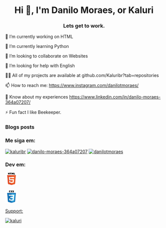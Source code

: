 <h1 align="center">Hi 👋, I'm Danilo Moraes, or Kaluri</h1>
<h3 align="center">Lets get to work.</h3>

<!--
**Kaluribr/Kaluribr** is a ✨ _special_ ✨ repository because its `README.md` (this file) appears on your GitHub profile.

Here are some ideas to get you started: -->


🔭 I’m currently working on HTML

🌱 I’m currently learning Python

👯 I’m looking to collaborate on Websites

🤝 I’m looking for help with English

👨‍💻 All of my projects are available at github.com/Kaluribr?tab=repositories

📫 How to reach me: https://www.instagram.com/danilotmoraes/

📄 Know about my experiences https://www.linkedin.com/in/danilo-moraes-364a07207/

⚡ Fun fact I like Beekeeper.

### Blogs posts
<!-- BLOG-POST-LIST:START -->
<!-- BLOG-POST-LIST:END -->

<h3 aling="left">Me siga em:</h3>
<p aling="left">
  <a href="https://dev.to/kaluribr" target="blank"><img aling="center" src="https://cdn.jsdelivr.net/npm/simple-icons@3.0.1/icons/dev-dot-to.svg" alt="kaluribr" height="30" width="40"/></a>
  <a href="https://www.linkedin.com/in/danilo-moraes-364a07207/" target="blank"><img aling="center" src="https://cdn.jsdelivr.net/npm/simple-icons@3.0.1/icons/linkedin.svg" alt="danilo-moraes-364a07207" height="30" width="40" /></a>
  <a href="https://www.instagram.com/danilotmoraes/" target="blank"><img aling="center" src="https://cdn.jsdelivr.net/npm/simple-icons@3.0.1/icons/instagram.svg" alt="danilotmoraes" heigth="30" width="40" /><a/>
    
<h3 aling="left">Dev em:</h3>
    <p aling="left"> <a href="https://www.w3schools.com/html/default.asp" target="_blank"><img aling="center" src="https://raw.githubusercontent.com/devicons/devicon/master/icons/html5/html5-original-wordmark.svg" alt="html5" width="40" height="40"/><a/>
      <p aling="left"> <a href="https://www.w3schools.com/css/default.asp" target="_blanl"><img aling="center" src="https://raw.githubusercontent.com/devicons/devicon/master/icons/css3/css3-original-wordmark.svg" alt="css3" width="40" heigth="40"/><a/> <p/>
      <p aling="left"> <a href="https://developer.mozilla.org/en-US/docs/Web/JavaScript" target="_blank><img aling="center" src="https://raw.githubusercontent.com/devicons/devicon/master/icons/javascript/javascript-original.svg" alt="javascript" width="40" heigth="40 /><a/> <p/> 
            
<h3 align="left">Support:</h3>
<p><a href="https://www.buymeacoffee.com/kaluri"> <img aling="left" src="https://cdn.buymeacoffee.com/buttons/v2/default-yellow.png" height="50" width="210" alt="kaluri" /><a/><p/><br><br>                                                                                              
               
     
    
